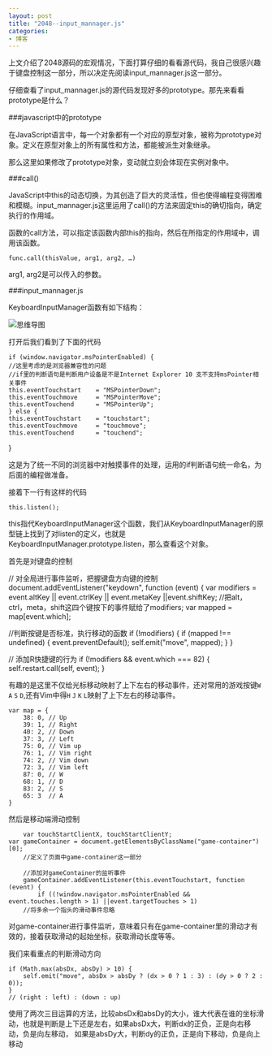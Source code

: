 ```yaml
---
layout: post
title: "2048--input_mannager.js"
categories:
- 博客
---
```

上文介绍了2048源码的宏观情况，下面打算仔细的看看源代码，我自己很感兴趣于键盘控制这一部分，所以决定先阅读input_mannager.js这一部分。

仔细查看了input_mannager.js的源代码发现好多的prototype。那先来看看prototype是什么？

###javascript中的prototype

在JavaScript语言中，每一个对象都有一个对应的原型对象，被称为prototype对象。定义在原型对象上的所有属性和方法，都能被派生对象继承。

那么这里如果修改了prototype对象，变动就立刻会体现在实例对象中。

###call()

JavaScript中this的动态切换，为其创造了巨大的灵活性，但也使得编程变得困难和模糊。input_mannager.js这里运用了call()的方法来固定this的确切指向，确定执行的作用域。

函数的call方法，可以指定该函数内部this的指向，然后在所指定的作用域中，调用该函数。




	func.call(thisValue, arg1, arg2, …)



 arg1, arg2是可以传入的参数。

###input_mannager.js

KeyboardInputManager函数有如下结构：

![思维导图](http://7xjufd.dl1.z0.glb.clouddn.com/blog2.1.png)

打开后我们看到了下面的代码



	if (window.navigator.msPointerEnabled) {
    //这里考虑的是浏览器兼容性的问题
    //if里的判断语句是判断用户设备是不是Internet Explorer 10 支不支持msPointer相关事件
    this.eventTouchstart    = "MSPointerDown";
    this.eventTouchmove     = "MSPointerMove";
    this.eventTouchend      = "MSPointerUp";
  	} else {
    this.eventTouchstart    = "touchstart";
    this.eventTouchmove     = "touchmove";
    this.eventTouchend      = "touchend";
  }



这是为了统一不同的浏览器中对触摸事件的处理，运用的if判断语句统一命名，为后面的编程做准备。

接着下一行有这样的代码



	this.listen();



this指代KeyboardInputManager这个函数，我们从KeyboardInputManager的原型链上找到了对listen的定义，也就是KeyboardInputManager.prototype.listen，那么查看这个对象。

首先是对键盘的控制


// 对全局进行事件监听，把握键盘方向键的控制
	document.addEventListener("keydown", function (event) {
		var modifiers = event.altKey || event.ctrlKey || event.metaKey ||event.shiftKey;
//把alt，ctrl，meta，shift这四个键按下的事件赋给了modifiers;
		var mapped    = map[event.which];

//判断按键是否标准，执行移动的函数
		if (!modifiers) {
			if (mapped !== undefined) {
				event.preventDefault();
				self.emit("move", mapped);
			}
		}

// 添加R快捷键的行为
		if (!modifiers && event.which === 82) {
			self.restart.call(self, event);
		}



有趣的是这里不仅给光标移动映射了上下左右的移动事件，还对常用的游戏按键`W` `A` `S` `D`,还有Vim中得`H` `J` `K` `L`映射了上下左右的移动事件。



	var map = {
		38: 0, // Up
		39: 1, // Right
		40: 2, // Down
		37: 3, // Left
		75: 0, // Vim up
		76: 1, // Vim right
		74: 2, // Vim down
		72: 3, // Vim left
		87: 0, // W
		68: 1, // D
		83: 2, // S
		65: 3  // A
	}



然后是移动端滑动控制


		var touchStartClientX, touchStartClientY;
  	var gameContainer = document.getElementsByClassName("game-container")[0];
		//定义了页面中game-container这一部分

		//添加对gameContainer的监听事件
		gameContainer.addEventListener(this.eventTouchstart, function (event) {
			if ((!window.navigator.msPointerEnabled && event.touches.length > 1) ||event.targetTouches > 1)
		//将多余一个指头的滑动事件忽略




对game-container进行事件监听，意味着只有在game-container里的滑动才有效的，接着获取滑动的起始坐标，获取滑动长度等等。

我们来看重点的判断滑动方向


    if (Math.max(absDx, absDy) > 10) {
    	self.emit("move", absDx > absDy ? (dx > 0 ? 1 : 3) : (dy > 0 ? 2 : 0));
    }
    // (right : left) : (down : up)



使用了两次三目运算的方法，比较absDx和absDy的大小，谁大代表在谁的坐标滑动，也就是判断是上下还是左右，如果absDx大，判断dx的正负，正是向右移动，负是向左移动，
如果是absDy大，判断dy的正负，正是向下移动，负是向上移动
